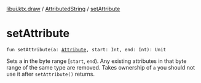 [libui.ktx.draw](../index.md) / [AttributedString](index.md) / [setAttribute](./set-attribute.md)

# setAttribute

`fun setAttribute(a: `[`Attribute`](../-attribute/index.md)`, start: Int, end: Int): Unit`

Sets a in the byte range \[`start`, `end`). Any existing attributes in that byte range of the same type are
removed. Takes ownership of `a` you should not use it after `setAttribute()` returns.

